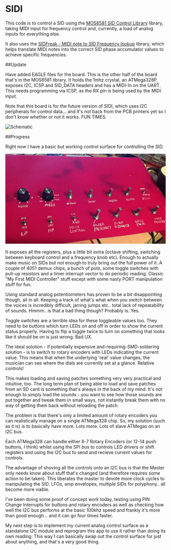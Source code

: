 SIDI
====

This code is to control a SID using the [MOS6581 SID Control Library](https://github.com/CharlotteGore/MOS6581) library, taking MIDI input for frequency control and, currently, a load of analog inputs for everything else.

It also uses the [SIDFreak - MIDI note to SID Frequency lookup](https://github.com/CharlotteGore/SIDFreak) library, which helps translate MIDI notes into the correct SID phase accumulator values to achieve specific frequencies.

##Update

Have added EAGLE files for the board. This is the other half of the board that's in the MOS6581 library. It holds the 1mhz crystal, an ATMega328P, exposes I2C, ICSP and SID_DATA headers and has a MIDI-In on the UART. This needs programming via ICSP, as the RX pin is being used by the MIDI input.

Note that this board is for the future version of SIDI, which uses I2C peripherals for control data... and it's not back from the PCB printers yet so I don't know whether or not it works. FUN TIMES.

![Schematic](https://raw.github.com/CharlotteGore/SIDI/master/SIDI_I2C.png)

##Progress

Right now I have a basic but working control surface for controlling the SID.

![Control surface for the SID](https://github.com/CharlotteGore/MOS6581/raw/master/plexidreams.jpg)

It exposes all the registers, plus a little bit extra (octave shifting, switching between keyboard control and a frequency knob etc). Enough to actually make music on SIDs but not enough to truly bring out the full power of it. A couple of 4051 demux chips, a bunch of pots, some toggle switches with pull-up resistors and a timer interrupt vector to do periodic reading. Classic "My First MIDI Controller" stuff except with some nasty PORT manipulation stuff for fun.

Using standard analog potentiometers has proven to be a bit disappointing though, all in all. Keeping a track of what's what when you switch between the voices is incredibly difficult, jarring jumps etc.. total lack of repeatability of sounds. Hmmm.. is that a bad thing though? Probably is. Yes. 

Toggle switches are a terrible idea for these toggleable values too. They need to be buttons which turn LEDs on and off in order to show the current status properly. Having to flip a toggle twice to turn on something that looks like it should be on is just wrong. Bad UX.

The ideal solution - if potentially expensive and-requiring-SMD-soldering solution - is to switch to rotary encoders with LEDs indicating the current value. This means that when the underlying 'real' value changes, the musician can see where the dials are currently set at a glance. Relative controls!

This makes loading and saving patches something very very practical and intuitive, too. The long term plan of being able to load and save patches from an SD card is something that's always in the back of my mind. It's not enough to simply load the sounds - you want to see how those sounds are put together and tweak them in small ways, not instantly break them with no way of getting them back without reloading the patch.

The problem is that there's only a limited amount of rotary encoders you can realistically manage on a single ATMega328 chip. So, my solution (such as it is) is to basically have more. Lots more. Lots of slave ATMegas on an I2C bus. 

Each ATMega328 can handle either 6-7 Rotary Encoders (or 12-14 push buttons, I think) whilst using the SPI bus to controls LED drivers or shift registers and using the I2C bus to send and recieve current values for controls. 

The advantage of shoving all the controls onto an I2C bus is that the Master only needs know about stuff that's changed (and therefore requires some action to be taken). This liberates the master to devote more clock cycles to manipulating the SID. LFOs, amp envelopes, multiple SIDs for polyphony.. all become more viable. 

I've been doing some proof of concept work today, testing using PIN Change Interrupts for buttons and rotary encoders as well as checking how well the I2C bus performs at the basic 100khz speed and frankly it's more than good enough... and it can go four times faster. 

My next step is to implement my current analog control surface as a standalone I2C module and reprogram this app to use it rather than doing its own reading. This way I can basically swap out the control surface for just about anything, and that's a very good thing.
